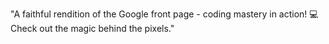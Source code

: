 "A faithful rendition of the Google front page - coding mastery in action! 💻 Check out the magic behind the pixels."